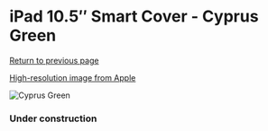 # iPad 10.5″ Smart Cover - Cyprus Green

[Return to previous page](/ipad_pro105)

[High-resolution image from Apple](https://store.storeimages.cdn-apple.com/8756/as-images.apple.com/is/MGYR3?wid=4500&hei=4500&fmt=png)

<div style="width: 384px"><img src="/everysource/MGYR3.png" alt="Cyprus Green"></div>

### Under construction
